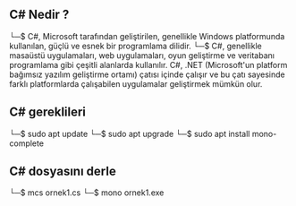 ## C# Nedir ? 
└─$ C#, Microsoft tarafından geliştirilen, genellikle Windows platformunda kullanılan, güçlü ve esnek bir programlama dilidir. 
└─$ C#, genellikle masaüstü uygulamaları, web uygulamaları, oyun geliştirme ve veritabanı programlama gibi çeşitli alanlarda kullanılır. C#, .NET (Microsoft'un platform bağımsız yazılım geliştirme ortamı) çatısı içinde çalışır ve bu çatı sayesinde 
    farklı platformlarda çalışabilen uygulamalar geliştirmek mümkün olur.

## C# gereklileri
└─$ sudo apt update
└─$ sudo apt upgrade
└─$ sudo apt install mono-complete

## C# dosyasını derle
└─$ mcs ornek1.cs 
└─$ mono ornek1.exe
